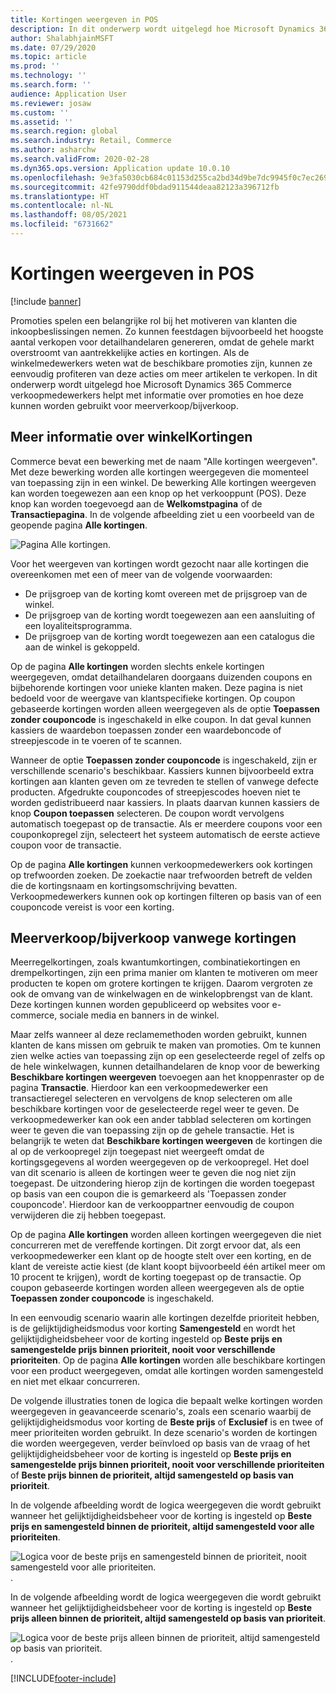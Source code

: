 ```yaml
---
title: Kortingen weergeven in POS
description: In dit onderwerp wordt uitgelegd hoe Microsoft Dynamics 365 Commerce verkoopmedewerkers helpt met informatie over promoties en hoe deze kunnen worden gebruikt voor meerverkoop/bijverkoop.
author: ShalabhjainMSFT
ms.date: 07/29/2020
ms.topic: article
ms.prod: ''
ms.technology: ''
ms.search.form: ''
audience: Application User
ms.reviewer: josaw
ms.custom: ''
ms.assetid: ''
ms.search.region: global
ms.search.industry: Retail, Commerce
ms.author: asharchw
ms.search.validFrom: 2020-02-28
ms.dyn365.ops.version: Application update 10.0.10
ms.openlocfilehash: 9e3fa5030cb684c01153d255ca2bd34d9be7dc9945f0c7ec26985cf74540b73d
ms.sourcegitcommit: 42fe9790ddf0bdad911544deaa82123a396712fb
ms.translationtype: HT
ms.contentlocale: nl-NL
ms.lasthandoff: 08/05/2021
ms.locfileid: "6731662"
---
```

# <a name="show-discounts-in-pos"></a>Kortingen weergeven in POS

[!include [banner](includes/banner.md)]

Promoties spelen een belangrijke rol bij het motiveren van klanten die inkoopbeslissingen nemen. Zo kunnen feestdagen bijvoorbeeld het hoogste aantal verkopen voor detailhandelaren genereren, omdat de gehele markt overstroomt van aantrekkelijke acties en kortingen. Als de winkelmedewerkers weten wat de beschikbare promoties zijn, kunnen ze eenvoudig profiteren van deze acties om meer artikelen te verkopen. In dit onderwerp wordt uitgelegd hoe Microsoft Dynamics 365 Commerce verkoopmedewerkers helpt met informatie over promoties en hoe deze kunnen worden gebruikt voor meerverkoop/bijverkoop.

## <a name="learn-about-store-discounts"></a>Meer informatie over winkelKortingen

Commerce bevat een bewerking met de naam "Alle kortingen weergeven". Met deze bewerking worden alle kortingen weergegeven die momenteel van toepassing zijn in een winkel. De bewerking Alle kortingen weergeven kan worden toegewezen aan een knop op het verkooppunt (POS). Deze knop kan worden toegevoegd aan de **Welkomstpagina** of de **Transactiepagina**. In de volgende afbeelding ziet u een voorbeeld van de geopende pagina **Alle kortingen**.

![Pagina Alle kortingen.](./media/View_all_discounts.png "Pagina Alle kortingen")

Voor het weergeven van kortingen wordt gezocht naar alle kortingen die overeenkomen met een of meer van de volgende voorwaarden:

- De prijsgroep van de korting komt overeen met de prijsgroep van de winkel.
- De prijsgroep van de korting wordt toegewezen aan een aansluiting of een loyaliteitsprogramma.
- De prijsgroep van de korting wordt toegewezen aan een catalogus die aan de winkel is gekoppeld.

Op de pagina **Alle kortingen** worden slechts enkele kortingen weergegeven, omdat detailhandelaren doorgaans duizenden coupons en bijbehorende kortingen voor unieke klanten maken. Deze pagina is niet bedoeld voor de weergave van klantspecifieke kortingen. Op coupon gebaseerde kortingen worden alleen weergegeven als de optie **Toepassen zonder couponcode** is ingeschakeld in elke coupon. In dat geval kunnen kassiers de waardebon toepassen zonder een waardeboncode of streepjescode in te voeren of te scannen.

Wanneer de optie **Toepassen zonder couponcode** is ingeschakeld, zijn er verschillende scenario's beschikbaar. Kassiers kunnen bijvoorbeeld extra kortingen aan klanten geven om ze tevreden te stellen of vanwege defecte producten. Afgedrukte couponcodes of streepjescodes hoeven niet te worden gedistribueerd naar kassiers. In plaats daarvan kunnen kassiers de knop **Coupon toepassen** selecteren. De coupon wordt vervolgens automatisch toegepast op de transactie. Als er meerdere coupons voor een couponkopregel zijn, selecteert het systeem automatisch de eerste actieve coupon voor de transactie.

Op de pagina **Alle kortingen** kunnen verkoopmedewerkers ook kortingen op trefwoorden zoeken. De zoekactie naar trefwoorden betreft de velden die de kortingsnaam en kortingsomschrijving bevatten. Verkoopmedewerkers kunnen ook op kortingen filteren op basis van of een couponcode vereist is voor een korting.

## <a name="cross-sell-and-upsell-by-using-discounts"></a>Meerverkoop/bijverkoop vanwege kortingen

Meerregelkortingen, zoals kwantumkortingen, combinatiekortingen en drempelkortingen, zijn een prima manier om klanten te motiveren om meer producten te kopen om grotere kortingen te krijgen. Daarom vergroten ze ook de omvang van de winkelwagen en de winkelopbrengst van de klant. Deze kortingen kunnen worden gepubliceerd op websites voor e-commerce, sociale media en banners in de winkel.

Maar zelfs wanneer al deze reclamemethoden worden gebruikt, kunnen klanten de kans missen om gebruik te maken van promoties. Om te kunnen zien welke acties van toepassing zijn op een geselecteerde regel of zelfs op de hele winkelwagen, kunnen detailhandelaren de knop voor de bewerking **Beschikbare kortingen weergeven** toevoegen aan het knoppenraster op de pagina **Transactie**. Hierdoor kan een verkoopmedewerker een transactieregel selecteren en vervolgens de knop selecteren om alle beschikbare kortingen voor de geselecteerde regel weer te geven. De verkoopmedewerker kan ook een ander tabblad selecteren om kortingen weer te geven die van toepassing zijn op de gehele transactie. Het is belangrijk te weten dat **Beschikbare kortingen weergeven** de kortingen die al op de verkoopregel zijn toegepast niet weergeeft omdat de kortingsgegevens al worden weergegeven op de verkoopregel. Het doel van dit scenario is alleen de kortingen weer te geven die nog niet zijn toegepast. De uitzondering hierop zijn de kortingen die worden toegepast op basis van een coupon die is gemarkeerd als 'Toepassen zonder couponcode'. Hierdoor kan de verkooppartner eenvoudig de coupon verwijderen die zij hebben toegepast.

Op de pagina **Alle kortingen** worden alleen kortingen weergegeven die niet concurreren met de vereffende kortingen. Dit zorgt ervoor dat, als een verkoopmedewerker een klant op de hoogte stelt over een korting, en de klant de vereiste actie kiest (de klant koopt bijvoorbeeld één artikel meer om 10 procent te krijgen), wordt de korting toegepast op de transactie. Op coupon gebaseerde kortingen worden alleen weergegeven als de optie **Toepassen zonder couponcode** is ingeschakeld.

In een eenvoudig scenario waarin alle kortingen dezelfde prioriteit hebben, is de gelijktijdigheidsmodus voor korting **Samengesteld** en wordt het gelijktijdigheidsbeheer voor de korting ingesteld op **Beste prijs en samengestelde prijs binnen prioriteit, nooit voor verschillende prioriteiten**. Op de pagina **Alle kortingen** worden alle beschikbare kortingen voor een product weergegeven, omdat alle kortingen worden samengesteld en niet met elkaar concurreren.

De volgende illustraties tonen de logica die bepaalt welke kortingen worden weergegeven in geavanceerde scenario's, zoals een scenario waarbij de gelijktijdigheidsmodus voor korting de **Beste prijs** of **Exclusief** is en twee of meer prioriteiten worden gebruikt. In deze scenario's worden de kortingen die worden weergegeven, verder beïnvloed op basis van de vraag of het gelijktijdigheidsbeheer voor de korting is ingesteld op **Beste prijs en samengestelde prijs binnen prioriteit, nooit voor verschillende prioriteiten** of **Beste prijs binnen de prioriteit, altijd samengesteld op basis van prioriteit**.

In de volgende afbeelding wordt de logica weergegeven die wordt gebruikt wanneer het gelijktijdigheidsbeheer voor de korting is ingesteld op **Beste prijs en samengesteld binnen de prioriteit, altijd samengesteld voor alle prioriteiten**.

![Logica voor de beste prijs en samengesteld binnen de prioriteit, nooit samengesteld voor alle prioriteiten.](./media/Model_1.png "Logica voor de beste prijs en samengesteld binnen de prioriteit, nooit samengesteld voor alle prioriteiten").

In de volgende afbeelding wordt de logica weergegeven die wordt gebruikt wanneer het gelijktijdigheidsbeheer voor de korting is ingesteld op **Beste prijs alleen binnen de prioriteit, altijd samengesteld op basis van prioriteit**.

![Logica voor de beste prijs alleen binnen de prioriteit, altijd samengesteld op basis van prioriteit.](./media/Model_2.png "Logica voor de beste prijs alleen binnen de prioriteit, altijd samengesteld op basis van prioriteit").


[!INCLUDE[footer-include](../includes/footer-banner.md)]